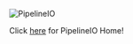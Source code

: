 ![PipelineIO](http://pipeline.io/img/pipeline-io-logo-shadow-210x186.png)

Click [here](http://pipeline.io) for PipelineIO Home!
